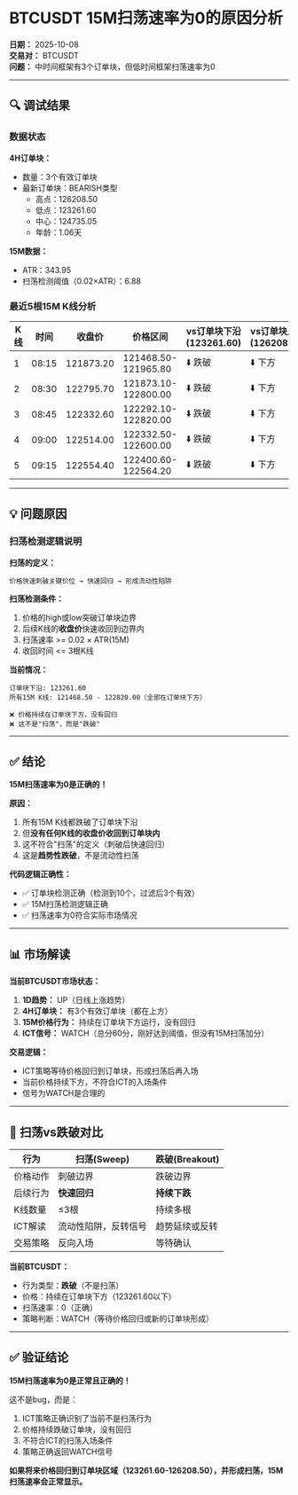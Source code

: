 # BTCUSDT 15M扫荡速率为0的原因分析

**日期：** 2025-10-08  
**交易对：** BTCUSDT  
**问题：** 中时间框架有3个订单块，但低时间框架扫荡速率为0

---

## 🔍 调试结果

### 数据状态

**4H订单块：**
- 数量：3个有效订单块
- 最新订单块：BEARISH类型
  - 高点：126208.50
  - 低点：123261.60
  - 中心：124735.05
  - 年龄：1.06天

**15M数据：**
- ATR：343.95
- 扫荡检测阈值（0.02×ATR）：6.88

### 最近5根15M K线分析

| K线 | 时间 | 收盘价 | 价格区间 | vs订单块下沿(123261.60) | vs订单块上沿(126208.50) |
|-----|------|--------|---------|----------------------|----------------------|
| 1 | 08:15 | 121873.20 | 121468.50-121965.80 | ⬇️ 跌破 | ⬇️ 下方 |
| 2 | 08:30 | 122795.70 | 121873.10-122800.00 | ⬇️ 跌破 | ⬇️ 下方 |
| 3 | 08:45 | 122332.60 | 122292.10-122820.00 | ⬇️ 跌破 | ⬇️ 下方 |
| 4 | 09:00 | 122514.00 | 122332.50-122600.00 | ⬇️ 跌破 | ⬇️ 下方 |
| 5 | 09:15 | 122554.40 | 122400.60-122564.20 | ⬇️ 跌破 | ⬇️ 下方 |

---

## 💡 问题原因

### 扫荡检测逻辑说明

**扫荡的定义：**
```
价格快速刺破关键价位 → 快速回归 → 形成流动性陷阱
```

**扫荡检测条件：**
1. 价格的high或low突破订单块边界
2. 后续K线的**收盘价**快速收回到边界内
3. 扫荡速率 >= 0.02 × ATR(15M)
4. 收回时间 <= 3根K线

**当前情况：**
```
订单块下沿: 123261.60
所有15M K线: 121468.50 - 122820.00（全部在订单块下方）

❌ 价格持续在订单块下方，没有回归
❌ 这不是"扫荡"，而是"跌破"
```

---

## ✅ 结论

**15M扫荡速率为0是正确的！**

**原因：**
1. 所有15M K线都跌破了订单块下沿
2. 但**没有任何K线的收盘价收回到订单块内**
3. 这不符合"扫荡"的定义（刺破后快速回归）
4. 这是**趋势性跌破**，不是流动性扫荡

**代码逻辑正确性：**
- ✅ 订单块检测正确（检测到10个，过滤后3个有效）
- ✅ 15M扫荡检测逻辑正确
- ✅ 扫荡速率为0符合实际市场情况

---

## 📊 市场解读

**当前BTCUSDT市场状态：**

1. **1D趋势：** UP（日线上涨趋势）
2. **4H订单块：** 有3个有效订单块（都在上方）
3. **15M价格行为：** 持续在订单块下方运行，没有回归
4. **ICT信号：** WATCH（总分60分，刚好达到阈值，但没有15M扫荡加分）

**交易逻辑：**
- ICT策略等待价格回归到订单块，形成扫荡后再入场
- 当前价格持续下方，不符合ICT的入场条件
- 信号为WATCH是合理的

---

## 🎯 扫荡vs跌破对比

| 行为 | 扫荡(Sweep) | 跌破(Breakout) |
|------|------------|---------------|
| 价格动作 | 刺破边界 | 跌破边界 |
| 后续行为 | **快速回归** | **持续下跌** |
| K线数量 | ≤3根 | 持续多根 |
| ICT解读 | 流动性陷阱，反转信号 | 趋势延续或反转 |
| 交易策略 | 反向入场 | 等待确认 |

**当前BTCUSDT：**
- 行为类型：**跌破**（不是扫荡）
- 价格：持续在订单块下方（123261.60以下）
- 扫荡速率：0（正确）
- 策略判断：WATCH（等待价格回归或新的订单块形成）

---

## ✅ 验证结论

**15M扫荡速率为0是正常且正确的！**

这不是bug，而是：
1. ICT策略正确识别了当前不是扫荡行为
2. 价格持续跌破订单块，没有回归
3. 不符合ICT的扫荡入场条件
4. 策略正确返回WATCH信号

**如果将来价格回归到订单块区域（123261.60-126208.50），并形成扫荡，15M扫荡速率会正常显示。**


